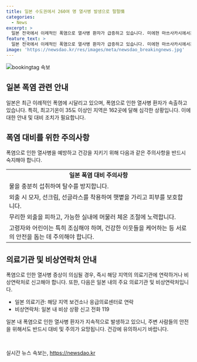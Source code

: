 ```yaml
---
title: 일본 수도권에서 260여 명 열사병 발생으로 펄펄情
categories:
  - News
excerpt: >
  일본 전국에서 이례적인 폭염으로 열사병 환자가 급증하고 있습니다. 미에현 마쓰사카시에서는 최고기온이 섭씨 39.7도까지 올라 세계적인 폭염과의 싸움이 이어지고 있습니다. 도쿄를 비롯한 수도권에서도 열사병 환자가 속출하며, 전국 914곳 중 162곳에서 최고기온이 35도 이상을 기록하고 있습니다. 현재 상황은 심각하며, 관련 당국은 주의보를 발령하고 대응에 만전을 기할 것으로 보입니다.
feature_text: >
  일본 전국에서 이례적인 폭염으로 열사병 환자가 급증하고 있습니다. 미에현 마쓰사카시에서는 최고기온이 섭씨 39.7도까지 올라 세계적인 폭염과의 싸움이 이어지고 있습니다. 도쿄를 비롯한 수도권에서도 열사병 환자가 속출하며, 전국 914곳 중 162곳에서 최고기온이 35도 이상을 기록하고 있습니다. 현재 상황은 심각하며, 관련 당국은 주의보를 발령하고 대응에 만전을 기할 것으로 보입니다.
image: 'https://newsdao.kr/res/images/meta/newsdao_breakingnews.jpg'
---
```


<p><img src="https://newsdao.kr/res/images/meta/newsdao_breakingnews.jpg" alt="bookingtag 속보" /></p>

<h2 data-ke-size="size26">일본 폭염 관련 안내</h2>

<p data-ke-size="size16">일본은 최근 이례적인 폭염에 시달리고 있으며, 폭염으로 인한 열사병 환자가 속출하고 있습니다. 특히, 최고기온이 35도 이상인 지역은 162곳에 달해 심각한 상황입니다. 이에 대한 안내 및 대비 조치가 필요합니다.</p>

<h2 data-ke-size="size24">폭염 대비를 위한 주의사항</h2>

<p data-ke-size="size16">폭염으로 인한 열사병을 예방하고 건강을 지키기 위해 다음과 같은 주의사항을 반드시 숙지해야 합니다.</p>

<table>
    <tr>
        <td style="text-align: center; height: 17px;"><b>일본 폭염 대비 주의사항</b></td>
    </tr>
    <tr>
        <td style="text-align: left; height: 17px;">물을 충분히 섭취하여 탈수를 방지합니다.</td>
    </tr>
    <tr>
        <td style="text-align: left; height: 17px;">외출 시 모자, 선크림, 선글라스를 착용하여 햇볕을 가리고 피부를 보호합니다.</td>
    </tr>
    <tr>
        <td style="text-align: left; height: 17px;">무리한 외출을 피하고, 가능한 실내에 머물러 체온 조절에 노력합니다.</td>
    </tr>
    <tr>
        <td style="text-align: left; height: 17px;">고령자와 어린이는 특히 조심해야 하며, 건강한 이웃들을 케어하는 등 서로의 안전을 돕는 데 주의해야 합니다.</td>
    </tr>
</table>

<h2 data-ke-size="size24">의료기관 및 비상연락처 안내</h2>

<p data-ke-size="size16">폭염으로 인한 열사병 증상이 의심될 경우, 즉시 해당 지역의 의료기관에 연락하거나 비상연락처로 신고해야 합니다. 또한, 다음은 일본 내의 주요 의료기관 및 비상연락처입니다.</p>

<ul>
    <li>일본 의료기관: 해당 지역 보건소나 응급의료센터로 연락</li>
    <li>비상연락처: 일본 내 비상 상황 신고 전화 119</li>
</ul>

<p data-ke-size="size16">일본 내 폭염으로 인한 열사병 환자가 지속적으로 발생하고 있으니, 주변 사람들의 안전을 위해서도 반드시 대비 및 주의가 요망됩니다. 건강에 유의하시기 바랍니다.</p>

<p data-ke-size="size16">&nbsp;</p>
실시간 뉴스 속보는, <a href="https://newsdao.kr" rel="dofollow">https://newsdao.kr</a>


